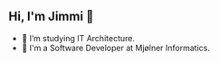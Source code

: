 ## Hi, I'm Jimmi 👋

- 🌱 I’m studying IT Architecture.
- 💼 I'm a Software Developer at Mjølner Informatics.
